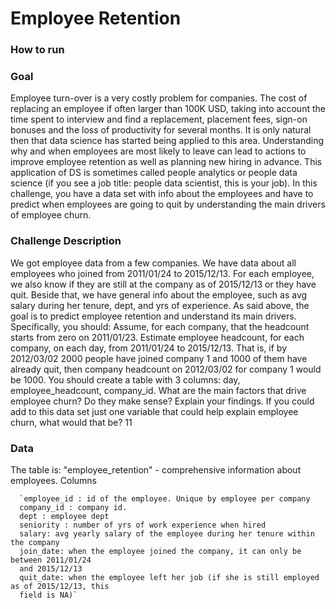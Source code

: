 # Employee Retention

### How to run

### Goal

Employee turn-over is a very costly problem for companies. The cost of replacing an employee
if often larger than 100K USD, taking into account the time spent to interview and find a
replacement, placement fees, sign-on bonuses and the loss of productivity for several months.
It is only natural then that data science has started being applied to this area. Understanding
why and when employees are most likely to leave can lead to actions to improve employee
retention as well as planning new hiring in advance. This application of DS is sometimes called
people analytics or people data science (if you see a job title: people data scientist, this is your
job).
In this challenge, you have a data set with info about the employees and have to predict when
employees are going to quit by understanding the main drivers of employee churn.

### Challenge Description
We got employee data from a few companies. We have data about all employees who joined
from 2011/01/24 to 2015/12/13. For each employee, we also know if they are still at the
company as of 2015/12/13 or they have quit. Beside that, we have general info about the
employee, such as avg salary during her tenure, dept, and yrs of experience.
As said above, the goal is to predict employee retention and understand its main drivers.
Specifically, you should:
        Assume, for each company, that the headcount starts from zero on 2011/01/23. Estimate
        employee headcount, for each company, on each day, from 2011/01/24 to 2015/12/13.
        That is, if by 2012/03/02 2000 people have joined company 1 and 1000 of them have
        already quit, then company headcount on 2012/03/02 for company 1 would be 1000.
        You should create a table with 3 columns: day, employee_headcount, company_id.
        What are the main factors that drive employee churn? Do they make sense? Explain your
        findings.
        If you could add to this data set just one variable that could help explain employee churn,
        what would that be?
                                                                                                     11
### Data

The table is:
  "employee_retention" - comprehensive information about employees.
Columns

      `employee_id : id of the employee. Unique by employee per company
      company_id : company id.
      dept : employee dept
      seniority : number of yrs of work experience when hired
      salary: avg yearly salary of the employee during her tenure within the company
      join_date: when the employee joined the company, it can only be between 2011/01/24
      and 2015/12/13
      quit_date: when the employee left her job (if she is still employed as of 2015/12/13, this
      field is NA)`
